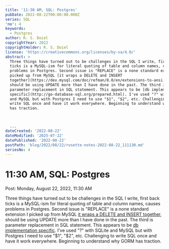 ```yaml
---
title: '11:30 AM, SQL: Postgres'
pubDate: 2022-08-22T00:00:00.000Z
series: SQL
'no': 4
keywords:
  - Postgres
author: R. S. Doiel
copyrightYear: 2022
copyrightHolder: R. S. Doiel
license: 'https://creativecommons.org/licenses/by-sa/4.0/'
abstract: >
  Three things have turned out to be challenges in the SQL I write, first back
  ticks is a MySQL-ism for literal quoting of table and column names, causes
  problems in Postgres. Second issue is "REPLACE" is a none standard extension I
  picked up from MySQL [it wraps a DELETE and INSERT
  together](https://dev.mysql.com/doc/refman/8.0/en/extensions-to-ansi.html),
  should be using UPDATE more than I have done in the past. The third is
  parameter replacement in SQL statement. This appears to be [db implementation
  specific](http://go-database-sql.org/prepared.html). I've used "?" with SQLite
  and MySQL but with Postgres I need to use "$1", "$2", etc. Challenging to
  write SQL once and have it work everywhere. Beginning to understand why GORM
  has traction.



  ...
dateCreated: '2022-08-22'
dateModified: '2025-07-22'
datePublished: '2022-08-22'
postPath: 'blog/2022/08/22/rosette-notes-2022-08-22_111130.md'
seriesNo: 4
---
```


# 11:30 AM, SQL: Postgres

Post: Monday, August 22, 2022, 11:30 AM

Three things have turned out to be challenges in the SQL I write, first back ticks is a MySQL-ism for literal quoting of table and column names, causes problems in Postgres. Second issue is "REPLACE" is a none standard extension I picked up from MySQL [it wraps a DELETE and INSERT together](https://dev.mysql.com/doc/refman/8.0/en/extensions-to-ansi.html), should be using UPDATE more than I have done in the past. The third is parameter replacement in SQL statement. This appears to be [db implementation specific](http://go-database-sql.org/prepared.html). I've used "?" with SQLite and MySQL but with Postgres I need to use "$1", "$2", etc. Challenging to write SQL once and have it work everywhere. Beginning to understand why GORM has traction.
